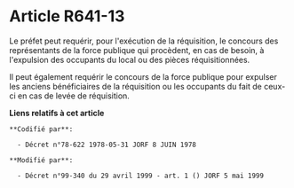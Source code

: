 # Article R641-13

Le préfet peut requérir, pour l'exécution de la réquisition, le concours des représentants de la force publique qui
procèdent, en cas de besoin, à l'expulsion des occupants du local ou des pièces réquisitionnées.

Il peut également requérir le concours de la force publique pour expulser les anciens bénéficiaires de la réquisition ou les
occupants du fait de ceux-ci en cas de levée de réquisition.

**Liens relatifs à cet article**

	**Codifié par**:

	  - Décret n°78-622 1978-05-31 JORF 8 JUIN 1978

	**Modifié par**:

	  - Décret n°99-340 du 29 avril 1999 - art. 1 () JORF 5 mai 1999
